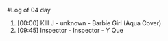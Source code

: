 #Log of 04 day

1. [00:00] KIll J - unknown - Barbie Girl (Aqua Cover)
1. [09:45] Inspector - Inspector - Y Que
